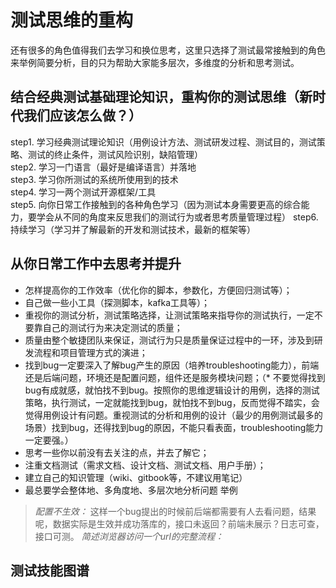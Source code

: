 # 测试思维的重构

还有很多的角色值得我们去学习和换位思考，这里只选择了测试最常接触到的角色来举例简要分析，目的只为帮助大家能多层次，多维度的分析和思考测试。

## 结合经典测试基础理论知识，重构你的测试思维（新时代我们应该怎么做？）

step1. 学习经典测试理论知识（用例设计方法、测试研发过程、测试目的，测试策略、测试的终止条件，测试风险识别，缺陷管理）  
step2. 学习一门语言（最好是编译语言）并落地  
step3. 学习你所测试的系统所使用到的技术  
step4. 学习一两个测试开源框架/工具  
step5. 向你日常工作接触到的各种角色学习（因为测试本身需要更高的综合能力，要学会从不同的角度来反思我们的测试行为或者思考质量管理过程）
step6. 持续学习（学习并了解最新的开发和测试技术，最新的框架等）

## 从你日常工作中去思考并提升

* 怎样提高你的工作效率（优化你的脚本，参数化，方便回归测试等）；
* 自己做一些小工具（探测脚本，kafka工具等）；
* 重视你的测试分析，测试策略选择，让测试策略来指导你的测试执行，一定不要靠自己的测试行为来决定测试的质量；
* 质量由整个敏捷团队来保证，测试行为只是质量保证过程中的一环，涉及到研发流程和项目管理方式的演进；
* 找到bug一定要深入了解bug产生的原因（培养troubleshooting能力），前端还是后端问题，环境还是配置问题，组件还是服务模块问题；（* 不要觉得找到bug有成就感，就怕找不到bug。按照你的思维逻辑设计的用例，选择的测试策略，执行测试，一定就能找到bug，就怕找不到bug，反而觉得不踏实，会觉得用例设计有问题。重视测试的分析和用例的设计（最少的用例测试最多的场景）找到bug，还得找到bug的原因，不能只看表面，troubleshooting能力一定要强。）
* 思考一些你以前没有去关注的点，并去了解它；
* 注重文档测试（需求文档、设计文档、测试文档、用户手册）；
* 建立自己的知识管理（wiki、gitbook等，不建议用笔记）
* 最总要学会整体地、多角度地、多层次地分析问题
举例
> _配置不生效：_ 这样一个bug提出的时候前后端都需要有人去看问题，结果呢，数据实际是生效并成功落库的，接口未返回？前端未展示？日志可查，接口可测。
> _简述浏览器访问一个url的完整流程：_

## 测试技能图谱
